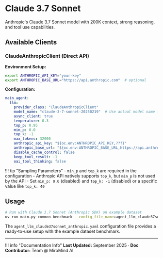 # Claude 3.7 Sonnet

Anthropic's Claude 3.7 Sonnet model with 200K context, strong reasoning, and tool use capabilities.

## Available Clients

### ClaudeAnthropicClient (Direct API)

**Environment Setup:**

```bash title="Environment Variables"
export ANTHROPIC_API_KEY="your-key"
export ANTHROPIC_BASE_URL="https://api.anthropic.com"  # optional
```

**Configuration:**

```yaml title="Agent Configuration"
main_agent:
  llm: 
    provider_class: "ClaudeAnthropicClient"
    model_name: "claude-3-7-sonnet-20250219"  # Use actual model name from Anthropic API
    async_client: true
    temperature: 0.3
    top_p: 0.95
    min_p: 0.0
    top_k: -1
    max_tokens: 32000
    anthropic_api_key: "${oc.env:ANTHROPIC_API_KEY,???}"
    anthropic_base_url: "${oc.env:ANTHROPIC_BASE_URL,https://api.anthropic.com}"
    disable_cache_control: false
    keep_tool_result: -1
    oai_tool_thinking: false
```

!!! tip "Sampling Parameters"
    - `min_p` and `top_k` are required in the configuration
    - Anthropic API natively supports `top_k`, but `min_p` is not used by the API
    - Set `min_p: 0.0` (disabled) and `top_k: -1` (disabled) or a specific value like `top_k: 40`

## Usage

```bash title="Example Command"
# Run with Claude 3.7 Sonnet (Anthropic SDK) on example dataset
uv run main.py common-benchmark --config_file_name=agent_llm_claude37sonnet_anthropic output_dir="logs/test"
```

The `agent_llm_claude37sonnet_anthropic.yaml` configuration file provides a ready-to-use setup with the example dataset benchmark.

---

!!! info "Documentation Info"
    **Last Updated:** September 2025 · **Doc Contributor:** Team @ MiroMind AI